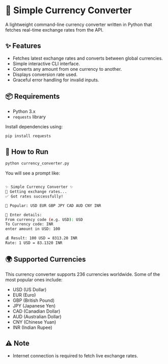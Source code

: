 # 💱 Simple Currency Converter

A lightweight command-line currency converter written in Python that fetches real-time exchange rates from the API.

## ✨ Features

- Fetches latest exchange rates and converts between global currencies.
- Simple interactive CLI interface.
- Converts any amount from one currency to another.
- Displays conversion rate used.
- Graceful error handling for invalid inputs.

## 📦 Requirements

- Python 3.x
- `requests` library

Install dependencies using:

```bash
pip install requests
```
## 🚀 How to Run

```bash
python currency_converter.py
```

You will see a prompt like:

```bash

✨ Simple Currency Converter ✨
🔄 Getting exchange rates...
✅ Got rates successfully!

💼 Popular: USD EUR GBP JPY CAD AUD CNY INR

💸 Enter details:
From currency code (e.g. USD): USD
To Currency code: INR
enter amount in USD: 100

💰 Result: 100 USD = 8313.20 INR
Rate: 1 USD = 83.1320 INR

```

## 🌍 Supported Currencies
This currency converter supports 236 currencies worldwide. Some of the most popular ones include:

- USD (US Dollar)
- EUR (Euro)
- GBP (British Pound)
- JPY (Japanese Yen)
- CAD (Canadian Dollar)
- AUD (Australian Dollar)
- CNY (Chinese Yuan)
- INR (Indian Rupee)

## ⚠️ Note

- Internet connection is required to fetch live exchange rates.
